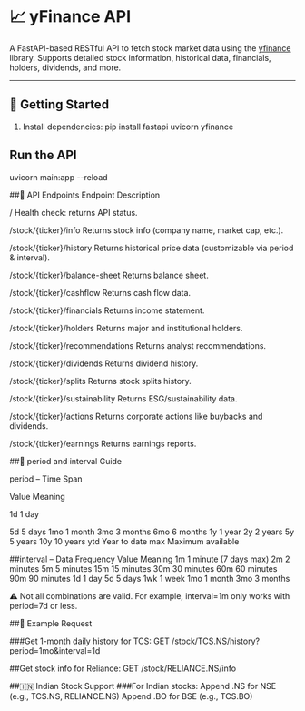 # 📈 yFinance API

A FastAPI-based RESTful API to fetch stock market data using the [yfinance](https://pypi.org/project/yfinance/) library. Supports detailed stock information, historical data, financials, holders, dividends, and more.

---

## 🚀 Getting Started

1. Install dependencies:
pip install fastapi uvicorn yfinance

## Run the API
uvicorn main:app --reload

##🔗 API Endpoints
Endpoint	Description

/	Health check: returns API status.

/stock/{ticker}/info	Returns stock info (company name, market cap, etc.).

/stock/{ticker}/history	Returns historical price data (customizable via period & interval).

/stock/{ticker}/balance-sheet	Returns balance sheet.

/stock/{ticker}/cashflow	Returns cash flow data.

/stock/{ticker}/financials	Returns income statement.

/stock/{ticker}/holders	Returns major and institutional holders.

/stock/{ticker}/recommendations	Returns analyst recommendations. 

/stock/{ticker}/dividends	Returns dividend history.

/stock/{ticker}/splits	Returns stock splits history.

/stock/{ticker}/sustainability	Returns ESG/sustainability data.

/stock/{ticker}/actions	Returns corporate actions like buybacks and dividends.

/stock/{ticker}/earnings	Returns earnings reports.


##📅 period and interval Guide

period – Time Span

Value	Meaning

1d	1 day

5d	5 days
1mo	1 month
3mo	3 months
6mo	6 months
1y	1 year
2y	2 years
5y	5 years
10y	10 years
ytd	Year to date
max	Maximum available

##interval – Data Frequency
Value	Meaning
1m	1 minute (7 days max)
2m	2 minutes
5m	5 minutes
15m	15 minutes
30m	30 minutes
60m	60 minutes
90m	90 minutes
1d	1 day
5d	5 days
1wk	1 week
1mo	1 month
3mo	3 months

⚠️ Not all combinations are valid. For example, interval=1m only works with period=7d or less.

##📌 Example Request

###Get 1-month daily history for TCS:
GET /stock/TCS.NS/history?period=1mo&interval=1d


##Get stock info for Reliance:
GET /stock/RELIANCE.NS/info


##🇮🇳 Indian Stock Support
###For Indian stocks:
Append .NS for NSE (e.g., TCS.NS, RELIANCE.NS)
Append .BO for BSE (e.g., TCS.BO)


